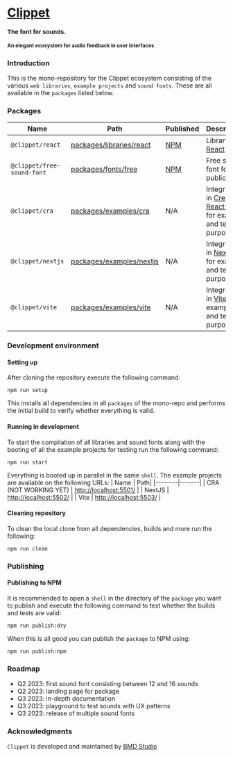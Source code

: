 <div align="left">
  <h1>
    <a href="https://clippet.dev/" target="_blank">Clippet</a>
  </h1>
  <sup>
    <h3>The font for sounds.</h3>
    <h4>An elegant ecosystem for audio feedback in user interfaces</h4>
  </sup>
</div>

### Introduction
This is the mono-repository for the Clippet ecosystem consisting of the various `web libraries`, `example projects` and `sound fonts`. These are all available in the `packages` listed below.

### Packages
| Name | Path | Published | Description                  |
|------|------|-----------|------------------------------|
| `@clippet/react` | [packages/libraries/react](./packages/libraries/react)| [NPM](https://www.npmjs.com/package/@clippet/react) | Library for [React](https://react.dev/) |
| `@clippet/free-sound-font` | [packages/fonts/free](./packages/fonts/free)| [NPM](https://www.npmjs.com/package/@clippet/free-sound-font) | Free sound font for public use |
| `@clippet/cra` | [packages/examples/cra](./packages/examples/cra)| N/A |Integration in [Create React App](https://create-react-app.dev/) for example and testing purposes |
| `@clippet/nextjs` | [packages/examples/nextjs](./packages/examples/nextjs)| N/A |Integration in [NextJS](https://nextjs.org/) for example and testing purposes |
| `@clippet/vite` | [packages/examples/vite](./packages/examples/vite)| N/A |Integration in [Vite](https://vitejs.dev/) for example and testing purposes |

### Development environment

#### Setting up
After cloning the repository execute the following command:
```
npm run setup
```

This installs all dependencies in all `packages` of the mono-repo and performs the initial build to verify whether everything is valid.

#### Running in development
To start the compilation of all libraries and sound fonts along with the booting of all the example projects for testing run the following command:
```
npm run start
```

Everything is booted up in parallel in the same `shell`. The example projects are available on the following URLs:
| Name | Path|
|--------|-------|
| CRA (NOT WORKING YET) | [http://localhost:5501/](http://localhost:5501/) |
| NextJS | [http://localhost:5502/](http://localhost:5502/) |
| Vite | [http://localhost:5503/](http://localhost:5503/) |

#### Cleaning repository
To clean the local clone from all dependencies, builds and more run the following:
```
npm run clean
```

### Publishing

#### Publishing to NPM
It is recommended to open a `shell` in the directory of the `package` you want to publish and execute the following command to test whether the builds and tests are valid:
```
npm run publish:dry
```

When this is all good you can publish the `package` to NPM using:
```
npm run publish:npm
```

### Roadmap
- Q2 2023: first sound font consisting between 12 and 16 sounds
- Q2 2023: landing page for package
- Q3 2023: in-depth documentation
- Q3 2023: playground to test sounds with UX patterns
- Q3 2023: release of multiple sound fonts

### Acknowledgments
```Clippet``` is developed and maintained by <a href="https://bmd.studio/" target="_blank">BMD Studio</a>
